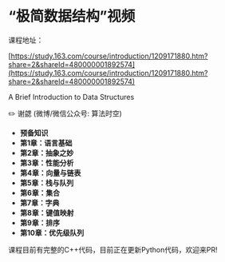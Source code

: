 # “极简数据结构”视频

课程地址：

[https://study.163.com/course/introduction/1209171880.htm?share=2&shareId=480000001892574](https://study.163.com/course/introduction/1209171880.htm?share=2&shareId=480000001892574)

A Brief Introduction to Data Structures

:pencil2: 谢勰 \(微博/微信公众号: 算法时空\)

* **预备知识**
* **第1章：语言基础**
* **第2章：抽象之妙**
* **第3章：性能分析**
* **第4章：向量与链表**
* **第5章：栈与队列**
* **第6章：集合**
* **第7章：字典**
* **第8章：键值映射**
* **第9章：排序**
* **第10章：优先级队列**

课程目前有完整的C++代码，目前正在更新Python代码，欢迎来PR!
